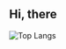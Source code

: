 ## Hi, there
![Top Langs](https://github-readme-stats.vercel.app/api/top-langs/?username=agnesmva&hide_progress=true)
##
